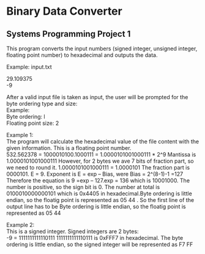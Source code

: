 # Binary Data Converter

## Systems Programming Project 1

This program converts the input numbers (signed integer, unsigned integer, floating point number) to hexadecimal and outputs the data.

Example: input.txt

29.109375
<br>
-9

After a valid input file is taken as input, the user will be prompted for the byte ordering type and size:
<br>
Example:
<br>
Byte ordering: l
<br>
Floating point size: 2

Example 1:
<br>
The program will calculate the hexadecimal value of the file content with the given information.
This is a floating point number.
<br>
532.562378 = 1000010100.1000111 = 1.0000101001000111 * 2^9
Mantissa is 1.0000101001000111 However, for 2 bytes we ave 7 bits of fraction part, so we need to round it.
1.0000101001000111 = 1.0000101 The fraction part is 0000101.
E = 9. Exponent is E = exp – Bias, were Bias = 2^(8-1)-1 =127 Therefore the equation is 9 =exp – 127.exp = 136 which is 10001000.
The number is positive, so the sign bit is 0.
The number at total is 0100010000000101 which is 0x4405 in hexadecimal.Byte ordering is little endian, so the floatig point is represented as  05 44 . 
So the first line of the output line has to be Byte ordering is little endian, so the floatig point is represented as  05 44
<br>

Example 2:
<br>
This is a signed integer. Signed integers are 2 bytes:
<br>
-9 = 1111111111110111
1111111111110111 is 0xFFF7 in hexadecimal.
The byte ordering is little endian, so the signed integer will be represented as  F7 FF
